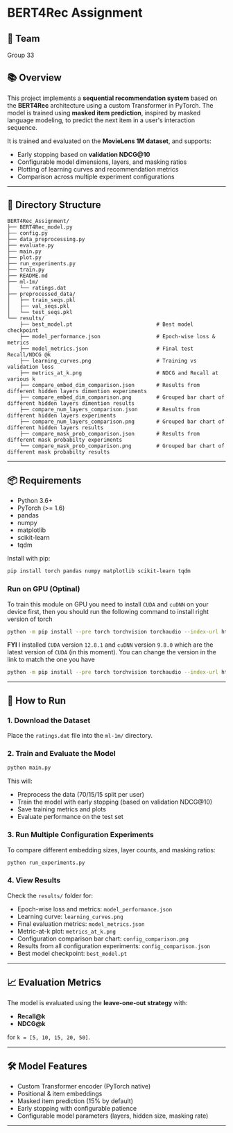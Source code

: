 # BERT4Rec Assignment

## 👥 Team

Group 33  

## 📚 Overview

This project implements a **sequential recommendation system** based on the **BERT4Rec** architecture using a custom Transformer in PyTorch. The model is trained using **masked item prediction**, inspired by masked language modeling, to predict the next item in a user's interaction sequence.

It is trained and evaluated on the **MovieLens 1M dataset**, and supports:

- Early stopping based on **validation NDCG@10**
- Configurable model dimensions, layers, and masking ratios
- Plotting of learning curves and recommendation metrics
- Comparison across multiple experiment configurations

---

## 📁 Directory Structure

```plaintext
BERT4Rec_Assignment/
├── BERT4Rec_model.py
├── config.py
├── data_preprocessing.py
├── evaluate.py
├── main.py
├── plot.py
├── run_experiments.py
├── train.py
├── README.md
├── ml-1m/
│   └── ratings.dat
├── preprocessed_data/
│   ├── train_seqs.pkl
│   ├── val_seqs.pkl
│   └── test_seqs.pkl
└── results/
    ├── best_model.pt                           # Best model checkpoint
    ├── model_performance.json                  # Epoch-wise loss & metrics
    ├── model_metrics.json                      # Final test Recall/NDCG @k
    ├── learning_curves.png                     # Training vs validation loss
    ├── metrics_at_k.png                        # NDCG and Recall at various k
    ├── compare_embed_dim_comparison.json       # Results from different hidden layers dimention experiments
    ├── compare_embed_dim_comparison.png        # Grouped bar chart of different hidden layers dimention results
    ├── compare_num_layers_comparison.json      # Results from different hidden layers experiments
    ├── compare_num_layers_comparison.png       # Grouped bar chart of different hidden layers results
    ├── compare_mask_prob_comparison.json       # Results from different mask probabilty experiments
    └── compare_mask_prob_comparison.png        # Grouped bar chart of different mask probabilty results
```

---

## 📦 Requirements

- Python 3.6+
- PyTorch (>= 1.6)
- pandas
- numpy
- matplotlib
- scikit-learn
- tqdm

Install with pip:

```bash
pip install torch pandas numpy matplotlib scikit-learn tqdm
```

### Run on GPU (Optinal)

To train this module on GPU you need to install `CUDA` and `cuDNN` on your device first, then you should run the following command to install right version of torch

```bash
python -m pip install --pre torch torchvision torchaudio --index-url https://download.pytorch.org/whl/nightly/cu128
```

**FYI** I installed `CUDA` version `12.8.1` and `cuDNN` version `9.8.0` which are the latest version of `CUDA` (in this moment).
You can change the version in the link to match the one you have

```bash
python -m pip install --pre torch torchvision torchaudio --index-url https://download.pytorch.org/whl/nightly/cu{version_number}
```

---

## 🚀 How to Run

### 1. Download the Dataset

Place the `ratings.dat` file into the `ml-1m/` directory.

### 2. Train and Evaluate the Model

```bash
python main.py
```

This will:

- Preprocess the data (70/15/15 split per user)
- Train the model with early stopping (based on validation NDCG@10)
- Save training metrics and plots
- Evaluate performance on the test set

### 3. Run Multiple Configuration Experiments

To compare different embedding sizes, layer counts, and masking ratios:

```bash
python run_experiments.py
```

### 4. View Results

Check the `results/` folder for:

- Epoch-wise loss and metrics: `model_performance.json`
- Learning curve: `learning_curves.png`
- Final evaluation metrics: `model_metrics.json`
- Metric-at-k plot: `metrics_at_k.png`
- Configuration comparison bar chart: `config_comparison.png`
- Results from all configuration experiments: `config_comparison.json`
- Best model checkpoint: `best_model.pt`

---

## 📈 Evaluation Metrics

The model is evaluated using the **leave-one-out strategy** with:

- **Recall@k**
- **NDCG@k**

for `k = [5, 10, 15, 20, 50]`.

---

## 🛠 Model Features

- Custom Transformer encoder (PyTorch native)
- Positional & item embeddings
- Masked item prediction (15% by default)
- Early stopping with configurable patience
- Configurable model parameters (layers, hidden size, masking rate)

---
